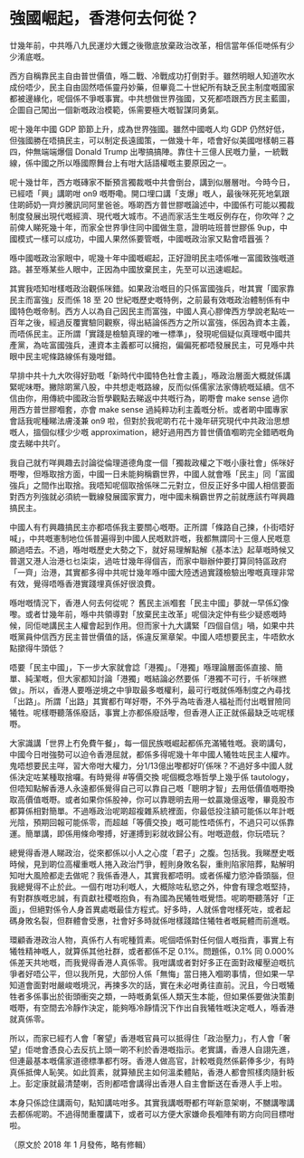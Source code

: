 # 強國崛起，香港何去何從？

廿幾年前，中共喺八九民運炒大鑊之後徹底放棄政治改革，相信當年係佢哋係有少少淆底嘅。

西方自稱靠民主自由普世價值，喺二戰、冷戰成功打倒對手。雖然明眼人知道吹水成份唔少，民主自由固然唔係靈丹妙藥，但畢竟二十世紀所有缺乏民主制度嘅國家都被邊緣化，呢個係不爭嘅事實。中共想做世界強國，又死都唔跟西方民主藍圖，企圖自己闖出一個新嘅政治模範，係需要極大嘅智謀同勇氣。

呢十幾年中國 GDP 節節上升，成為世界強國。雖然中國嘅人均 GDP 仍然好低，但強國勝在唔搞民主，可以制定長遠國策，一做幾十年，唔會好似美國咁樣朝三暮四，仲無端端爆個 Donald Trump 出嚟搞搞陣。靠住十三億人民嘅力量，一統戰線，係中國之所以喺國際舞台上有咁大話語權嘅主要原因之一。

呢十幾廿年，西方嘅磚家不斷預言獨裁嘅中共會倒台，講到似層層咁。今時今日，已經唔「興」講啲咁 on9 嘅嘢嘞。開口埋口講「支爆」嘅人，最後咪死死地氣跟住啲師奶一齊炒騰訊同阿里爸爸。喺啲西方普世膠嘅論述中，中國係冇可能以獨裁制度發展出現代嘅經濟、現代嘅大城市。不過而家活生生嘅反例存在，你吹咩？之前俾人睇死幾十年，而家全世界爭住同中國做生意，證明咗班普世膠係 9up，中國模式一樣可以成功，中國人果然係要管嘅，中國嘅政治家又點會唔囂張？

喺中國嘅政治家眼中，呢幾十年中國嘅崛起，正好證明民主唔係唯一富國致強嘅道路。甚至喺某些人眼中，正因為中國放棄民主，先至可以迅速崛起。

其實我唔知咁樣嘅政治觀係咪錯。如果政治嘅目的只係富國強兵，咁其實「國家靠民主而富強」反而係 18 至 20 世紀嘅歷史嘅特例，之前最有效嘅政治體制係有中國特色嘅帝制。西方人以為自己因民主而富強，中國人真心膠俾西方學說老點咗一百年之後，經過反覆實驗同觀察，得出結論係西方之所以富強，係因為資本主義，而唔係民主。正所謂「實踐是檢驗真理的唯一標準」，發現呢個疑似真理嘅中國共產黨，為咗富國強兵，連資本主義都可以擁抱，偏偏死都唔發展民主，可見喺中共眼中民主呢條路線係有幾咁錯。

早排中共十九大吹得好勁嘅「新時代中國特色社會主義」，喺政治層面大概就係講緊呢味嘢。撇除啲黨八股，中共想走嘅路線，反而似係儒家法家傳統嘅延續。信不信由你，用傳統中國政治哲學觀點去睇返中共嘅行為，啲嘢會 make sense 過你用西方普世膠嗰套，亦會 make sense 過純粹功利主義嘅分析。或者啲中國專家會話我呢種睇法膚淺兼 on9 啦，但對於我呢啲冇花十幾年研究現代中共政治思想嘅人，搵個似樣少少嘅 approximation，總好過用西方普世價值嗰啲完全錯晒嘅角度去睇中共吖。

我自己就冇咩興趣去討論從倫理道德角度一個「獨裁政權之下嘅小康社會」係咪好嘢嚟，但喺取捨方面，中國一日未能夠稱霸世界，中國人就會喺「民主」同「富國強兵」之間作出取捨。我唔知呢個取捨係咪二元對立，但反正好多中國人相信要面對西方列強就必須統一戰線發展國家實力，咁中國未稱霸世界之前就應該冇咩興趣搞民主。

中國人有冇興趣搞民主亦都唔係我主要關心嘅嘢。正所謂「條路自己揀，仆街唔好喊」，中共嘅憲制地位係普遍得到中國人民嘅默許嘅，我都無謂同十三億人民嘅意願過唔去。不過，喺咁嘅歷史大勢之下，就好易理解點解《基本法》起草嘅時候又普選又港人治港乜乜柒柒，過咗廿幾年得個吉，而家中聯辦仲要打算同特區政府「一齊」治港，其實都多得中共呢廿幾年喺中國大陸透過實踐檢驗出嚟嘅真理非常有效，覺得唔喺香港實踐埋真係好很浪費。

喺咁嘅情況下，香港人何去何從呢？ 舊民主派嗰套「民主中國」夢就一早係幻像嚟。或者廿幾年前，喺中共領導對「放棄民主改革」呢個決定仲有些少疑惑嘅時候，同佢哋講民主人權會起到作用。但而家十九大講緊「四個自信」喎，如果中共嘅黨員仲信西方民主普世價值的話，係違反黨章架。中國人唔想要民主，牛唔飲水點撳得牛頭低？

唔要「民主中國」，下一步大家就會諗「港獨」。「港獨」喺理論層面係直接、簡單、純潔嘅，但大家都知討論「港獨」嘅結論必然要係「港獨不可行，千祈咪撚做」。所以，香港人要喺逆境之中爭取最多嘅權利，最可行嘅就係喺制度之內尋找「出路」。所謂「出路」其實都冇咩好嘢，不外乎為咗香港人福祉而付出嘅冒險同犧牲。呢樣嘢聽落係廢話，事實上亦都係廢話嚟，但香港人正正就係最缺乏咗呢樣嘢。

大家識講「世界上冇免費午餐」，每一個民族嘅崛起都係充滿犧牲嘅。衰啲講句，中國今日咁強勢可以迫令香港屈就，都係多得呢幾十年中國人犧牲咗民主人權咋。鬼唔想要民主咩，習大帝咁大權力，分1/13億出嚟都好吖係咪？不過好多中國人就係決定咗某種取捨囉。有時覺得 #等價交換 呢個概念喺哲學上幾乎係 tautology，但唔知點解香港人永遠都係覺得自己可以靠自己嘅「聰明才智」去用低價值嘅嘢換取高價值嘅嘢。或者如果你係股神，你可以靠聰明去用一蚊贏幾億返嚟，畢竟股市都算係相對簡單。不過喺政治呢啲超複雜系統裡面，你最低投注額可能係以年計嘅光陰，預期回報可能係零，而超越「等價交換」嘅可能性唔係冇，不過只可以係靠運。簡單講，即係用條命嚟搏，好運搏到彩就收歸公有。咁嘅遊戲，你玩唔玩？

總覺得香港人睇政治，從來都係以小人之心度「君子」之腹。包括我。我睇歷史嘅時候，見到啲位高權重嘅人捲入政治鬥爭，輕則身敗名裂，重則陷家陪葬，點解明知咁大風險都走去做呢？我係香港人，其實我都唔明。或者係權力慾沖昏頭腦，但我總覺得不止於此。一個冇咁功利嘅人，大概除咗私慾之外，仲會有理念嘅堅持，有對群族嘅忠誠，有貢獻社稷嘅抱負，有為國為民犧牲嘅覺悟。呢啲嘢聽落好「正面」，但絕對係令人身首異處嘅最佳方程式。好多時，人就係會咁樣死咗，或者起碼身敗名裂，但群體會受惠，社會好多時就係咁樣踐踏住犧牲者嘅屍體而前進嘅。

環顧香港政治人物，真係冇人有呢種質素。呢個唔係對任何個人嘅指責，事實上有犧牲精神嘅人，就算係其他社群，或者都係不足 0.1%。問題係，0.1% 同 0.000% 係差天共地嘅，而我覺得香港人真係零。我咁講或者對好多正在面對政權壓迫嘅抗爭者好唔公平，但以我所見，大部份人係「無悔」當日捲入嗰啲事情，但如果一早知道會面對咁嚴峻嘅境況，再揀多次的話，實在未必咁勇往直前。況且，今日嘅犧牲者多係事出於街頭衝突之類，一時嘅勇氣係人類天生本能，但如果係要做決策劃嘅嘢，有空間去冷靜作決定，能夠喺冷靜情況下作出自我犧牲嘅決定嘅人，喺香港就真係零。

所以，而家已經冇人會「奢望」香港嘅官員可以抵得住「政治壓力」，冇人會「奢望」佢哋會憑良心去反抗上頭一啲不利於香港嘅指示。老實講，香港人自詡先進，但連最基本嘅儒家道德標準都冇呀。香港人做高官，計較嘅竟然係薪俸多少，有時真係抵俾人恥笑。如此質素，就算殖民主如何溫柔體貼，香港人都會照樣肉隨針板上。彭定康就最清楚喇，否則都唔會講得出香港人自主會斷送在香港人手上啦。

本身只係諗住講兩句，點知講咗咁多。其實我講嘅嘢都冇咩新意架喇，不嬲講嚟講去都係呢啲。不過得閒重覆講下，或者可以方便大家嫌命長嗰陣有啲方向同目標咁啦。

（原文於 2018 年 1 月發佈，略有修輯）
